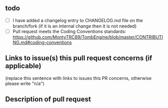 ## todo

- [ ] I have added a changelog entry to CHANGELOG.md file on the branch/fork (if it is an internal change then it is not needed) 
- [ ] Pull request meets the Coding Conventions standards: https://github.com/MontyTRC89/TombEngine/blob/master/CONTRIBUTING.md#coding-conventions

## Links to issue(s) this pull request concerns (if applicable)

(replace this sentence with links to issues this PR concerns, otherwise please write "n/a")

## Description of pull request 
